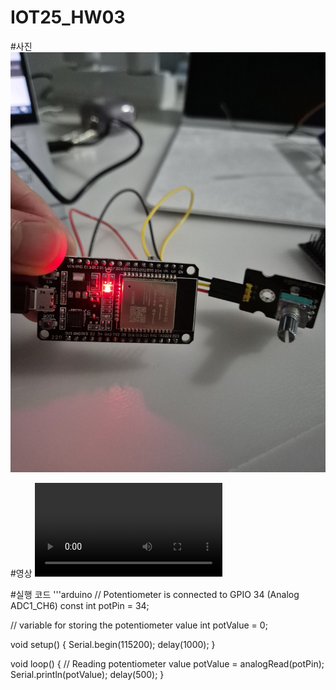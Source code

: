 # IOT25_HW03

#사진
![assignment3_screenshot](assignment3_screenshot.jpg)

#영상
![assignment3_video](assignment3_video.mp4)

#실행 코드
'''arduino
// Potentiometer is connected to GPIO 34 (Analog ADC1_CH6) 
const int potPin = 34;

// variable for storing the potentiometer value
int potValue = 0;

void setup() {
  Serial.begin(115200);
  delay(1000);
}

void loop() {
  // Reading potentiometer value
  potValue = analogRead(potPin);
  Serial.println(potValue);
  delay(500);
}
